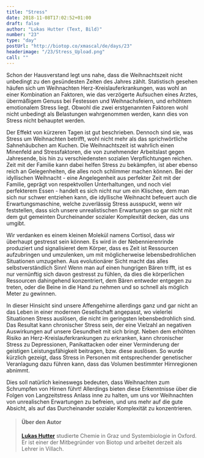 ```yaml
---
title: "Stress"
date: 2018-11-08T17:02:52+01:00
draft: false
author: "Lukas Hutter (Text, Bild)"
number: "23"
type: "day"
postUrl: "http://biotop.co/xmascal/de/days/23"
headerimage: "/23/Stress_Upload.png"
call: ""
---
```

Schon der Hausverstand legt uns nahe, dass die Weihnachtszeit nicht unbedingt zu den gesündesten Zeiten des Jahres zählt. Statistisch gesehen häufen sich um Weihnachten Herz-Kreislauferkrankungen, was wohl an einer Kombination an Faktoren, wie das verzögerte Aufsuchen eines Arztes, übermäßigem Genuss bei Festessen und Weihnachsfeiern, und erhöhtem emotionalem Stress liegt. Obwohl die zwei erstgenannten Faktoren wohl nicht unbedingt als Belastungen wahrgenommen werden, kann dies von Stress nicht behauptet werden.

Der Effekt von kürzeren Tagen ist gut beschrieben. Dennoch sind sie, was Stress um Weihnachten betrifft, wohl nicht mehr als das sprichwörtliche Sahnehäubchen am Kuchen. Die Weihnachtszeit ist wahrlich einen Minenfeld and Stressfaktoren, die von zunehmender Arbeitslast gegen Jahresende, bis hin zu verschiedensten sozialen Verpflichtungen reichen. Zeit mit der Familie kann dabei helfen Stress zu bekämpfen, ist aber ebenso reich an Gelegenheiten, die alles noch schlimmer machen können. Bei der idyllischen Weihnacht - eine Angelegenheit aus perfekter Zeit mit der Familie, geprägt von respektvollen Unterhaltungen, und noch viel perfekterem Essen - handelt es sich nicht nur um ein Klischee, dem man sich nur schwer entziehen kann, die idyllische Weihnacht befeuert auch die Erwartungsmaschine, welche zuverlässig Stress ausspuckt, wenn wir feststellen, dass sich unsere unrealistischen Erwartungen so gar nicht mit dem gut gemeinten Durcheinander sozialer Komplexität decken, das uns umgibt.

Wir verdanken es einem kleinen Molekül namens Cortisol, dass wir überhaupt gestresst sein können. Es wird in der Nebennierenrinde produziert und signalisieret dem Körper, dass es Zeit ist Ressourcen aufzubringen und umzulenken, um mit möglicherweise lebensbedrohlichen Situationen umzugehen. Aus evolutionärer Sicht macht das alles selbstverständlich Sinn! Wenn man auf einen hungrigen Bären trifft, ist es nur vernünftig sich davon gestresst zu fühlen, da dies die körperlichen Ressourcen dahingehend konzentriert, dem Bären entweder entgegen zu treten, oder die Beine in die Hand zu nehmen und so schnell als möglich Meter zu gewinnen.  

In dieser Hinsicht sind unsere Affengehirne allerdings ganz und gar nicht an das Leben in einer modernen Gesellschaft angepasst, wo vielerlei Situationen Stress auslösen, die nicht im geringsten lebensbedrohlich sind. Das Resultat kann chronischer Stress sein, der eine Vielzahl an negativen Auswirkungen auf unsere Gesundheit mit sich bringt. Neben dem erhöhten Risiko an Herz-Kreislauferkrankungen zu erkranken, kann chronischer Stress zu Depressionen, Panikattacken oder einer Verminderung der geistigen Leistungsfähigkeit beitragen, bzw. diese auslösen. So wurde kürzlich gezeigt, dass Stress in Personen mit entsprechender genetischer Veranlagung dazu führen kann, dass das Volumen bestimmter Hirnregionen abnimmt.

Dies soll natürlich keineswegs bedeuten, dass Weihnachten zum Schrumpfen von Hirnen führt! Allerdings bieten diese Erkenntnisse über die Folgen von Langzeitstress Anlass inne zu halten, um uns vor Weihnachten von unrealischen Erwartungen zu befreien, und uns mehr auf die gute Absicht, als auf das Durcheinander sozialer Komplexität zu konzentrieren.

> #### Über den Autor
> **[Lukas Hutter](http://biotop.co/de/person/lukas-hutter/)** studierte Chemie in Graz und Systembiologie in Oxford. Er ist einer der Mitbegründer von Biotop und arbeitet derzeit als Lehrer in Villach.

<!--more-->
